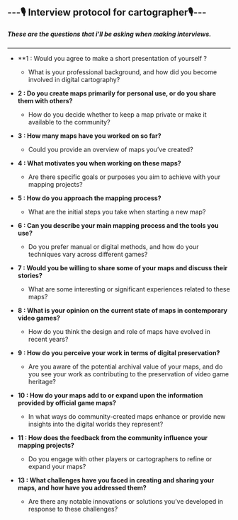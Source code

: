 
## ---🎙️ Interview protocol for cartographer🎙️---

##### These are the questions that i'll be asking when making interviews.

---

- **1 : Would you agree to make a short presentation of yourself ? 
    
    - What is your professional background, and how did you become involved in digital cartography?

- **2 : Do you create maps primarily for personal use, or do you share them with others?**
    
    - How do you decide whether to keep a map private or make it available to the community?

- **3 : How many maps have you worked on so far?**
    
    - Could you provide an overview of maps you’ve created?

- **4 : What motivates you when working on these maps?**
    
    - Are there specific goals or purposes you aim to achieve with your mapping projects?

- **5 : How do you approach the mapping process?**
    
    - What are the initial steps you take when starting a new map?

- **6 : Can you describe your main mapping process and the tools you use?**
    
    - Do you prefer manual or digital methods, and how do your techniques vary across different games?

- **7 : Would you be willing to share some of your maps and discuss their stories?**
    
    - What are some interesting or significant experiences related to these maps?

- **8 : What is your opinion on the current state of maps in contemporary video games?**
    
    - How do you think the design and role of maps have evolved in recent years?

- **9 : How do you perceive your work in terms of digital preservation?**
    
    - Are you aware of the potential archival value of your maps, and do you see your work as contributing to the preservation of video game heritage?

- **10 : How do your maps add to or expand upon the information provided by official game maps?**
    
    - In what ways do community-created maps enhance or provide new insights into the digital worlds they represent?

- **11 : How does the feedback from the community influence your mapping projects?**
    
    - Do you engage with other players or cartographers to refine or expand your maps?

- **13 : What challenges have you faced in creating and sharing your maps, and how have you addressed them?**
    
    - Are there any notable innovations or solutions you’ve developed in response to these challenges?